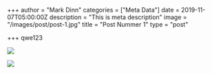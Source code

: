 +++
author = "Mark Dinn"
categories = ["Meta Data"]
date = 2019-11-07T05:00:00Z
description = "This is meta description"
image = "/images/post/post-1.jpg"
title = "Post Nummer 1"
type = "post"

+++
qwe123

![](/images/tools/favicon.png)

![](/images/hugo-muscot.svg)